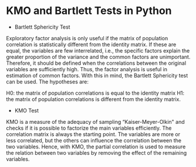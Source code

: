 # KMO and Bartlett Tests in Python

- Bartlett Sphericity Test

Exploratory factor analysis is only useful if the matrix of population 
correlation is statistically different from the identity matrix. 
If these are equal, the variables are few interrelated, i.e., the specific 
factors explain the greater proportion of the variance and the common factors
are unimportant. Therefore, it should be defined when the correlations 
between the original variables are sufficiently high. 
Thus, the factor analysis is useful in estimation of common factors. 
With this in mind, the Bartlett Sphericity test can be used. The hypotheses are:

 H0: the matrix of population correlations is equal to the identity matrix
 H1: the matrix of population correlations is different from the identity matrix.


- KMO Test

KMO is a measure of the adequacy of sampling “Kaiser-Meyer-Olkin" and checks 
if it is possible to factorize the main variables efficiently.
The correlation matrix is always the starting point. The variables are more or
less correlated, but the others can influence the correlation between the two 
variables. Hence, with KMO, the partial correlation is used to measure the 
relation between two variables by removing the effect of the remaining variables.

